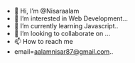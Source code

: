 - 👋 Hi, I’m @Nisaraalam
- 👀 I’m interested in Web Development...
- 🌱 I’m currently learning Javascript..
- 💞️ I’m looking to collaborate on ...
- 📫 How to reach me
- email=aalamnisar87@gmail.com..

<!---
Nisaraalam/Nisaraalam is a ✨ special ✨ repository because its `README.md` (this file) appears on your GitHub profile.
You can click the Preview link to take a look at your changes.
--->
